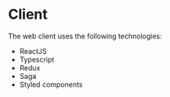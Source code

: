 # Client

The web client uses the following technologies: 

* ReactJS
* Typescript
* Redux
* Saga
* Styled components 

